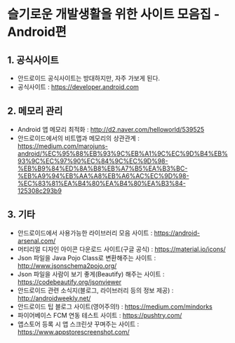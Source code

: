 # 슬기로운 개발생활을 위한 사이트 모음집 - Android편

## 1. 공식사이트
 - 안드로이드 공식사이트는 방대하지만, 자주 가보게 된다.
 - 공식사이트 : https://developer.android.com

## 2. 메모리 관리
- Android 앱 메모리 최적화 : http://d2.naver.com/helloworld/539525
- 안드로이드에서의 비트맵과 메모리의 상관관계 : https://medium.com/marojuns-android/%EC%95%88%EB%93%9C%EB%A1%9C%EC%9D%B4%EB%93%9C%EC%97%90%EC%84%9C%EC%9D%98-%EB%B9%84%ED%8A%B8%EB%A7%B5%EA%B3%BC-%EB%A9%94%EB%AA%A8%EB%A6%AC%EC%9D%98-%EC%83%81%EA%B4%80%EA%B4%80%EA%B3%84-125308c293b9


## 3. 기타
 - 안드로이드에서 사용가능한 라이브러리 모음 사이트 : https://android-arsenal.com/
 - 머티리얼 디자인 아이콘 다운로드 사이트(구글 공식) : https://material.io/icons/
 - Json 파일을 Java Pojo Class로 변환해주는 사이트 : http://www.jsonschema2pojo.org/
 - Json 파일을 사람이 보기 좋게(Beautify) 해주는 사이트 : https://codebeautify.org/jsonviewer
 - 안드로이드 관련 소식지(블로그, 라이브러리 등의 정보 제공) : http://androidweekly.net/
 - 안드로이드 팁 블로그 사이트(영어주의!) : https://medium.com/mindorks  
 - 파이어베이스 FCM 연동 테스트 사이트 : https://pushtry.com/
 - 앱스토어 등록 시 앱 스크린샷 꾸며주는 사이트 : https://www.appstorescreenshot.com/
 

